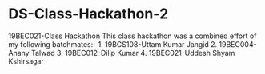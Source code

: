 # DS-Class-Hackathon-2
19BEC021-Class Hackathon
This class hackathon was a combined effort of my following batchmates:-
     1. 19BCS108-Uttam Kumar Jangid
     2. 19BEC004-Anany Talwad
     3. 19BEC012-Dilip Kumar
     4. 19BEC021-Uddesh Shyam Kshirsagar
